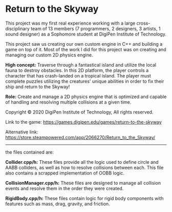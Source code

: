 # Return to the Skyway
This project was my first real experience working with a large cross-disciplinary team of 13 members (7 programmers, 2 designers, 3 artists, 1 sound designer) as a Sophomore student at DigiPen Institute of Technology.

This project saw us creating our own custom engine in C++ and building a game on top of it. Most of the work I did for this project was on creating and managing our custom 2D physics engine.

**High concept:** Traverse through a fantastical island and utilize the local fauna to destroy obstacles. In this 2D platform, the player controls a character that has crash-landed on a tropical island. 
The player must complete puzzles utilizing the creatures' unique abilities in order to fix their ship and return to the Skyway!

**Role:** Create and manage a 2D physics engine that is optimized and capable of handling and resolving multiple collisions at a given time.

Copyright © 2020 DigiPen Institute of Technology, All rights reserved.

Link to the game: https://games.digipen.edu/games/return-to-the-skyway

Alternative link: https://store.steampowered.com/app/2066270/Return_to_the_Skyway/

---

the files contained are:

**Collider.cpp/h:** These files provide all the logic used to define circle and AABB colliders, as well as how to resolve collisions between each. This file also contains a scrapped implementation of OOBB logic.

**CollisionManager.cpp/h:** These files are designed to manage all collision events and resolve them in the order they were created.

**RigidBody.cpp/h:** These files contain logic for rigid body components with features such as mass, drag, gravity, and friction.
